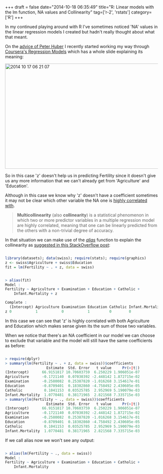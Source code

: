 +++
draft = false
date="2014-10-18 06:35:49"
title="R: Linear models with the lm function, NA values and Collinearity"
tag=['r-2', 'rstats']
category=['R']
+++

<p>In my continued playing around with R I've sometimes noticed 'NA' values in the linear regression models I created but hadn't really thought about what that meant.</p>


<p>On the <a href="http://java.dzone.com/articles/r-first-attempt-linear#comment-120879">advice of Peter Huber</a> I recently started working my way through <a href="https://class.coursera.org/regmods-007">Coursera's Regression Models</a>  which has a whole slide explaining its meaning:</p>


<div>
<img src="{{<siteurl>}}/uploads/2014/10/2014-10-17_06-21-07.png" alt="2014 10 17 06 21 07" title="2014-10-17_06-21-07.png" border="0" width="600" height="347" />
</div>

<p>So in this case 'z' doesn't help us in predicting Fertility since it doesn't give us any more information that we can't already get from 'Agriculture' and 'Education'.</p>


<p>Although in this case we know why 'z' doesn't have a coefficient sometimes it may not be clear which other variable the NA one is <a href="http://en.wikipedia.org/wiki/Multicollinearity">highly correlated with</a>.</p>


<blockquote>
<strong>Multicollinearity</strong> (also <strong>collinearity</strong>) is a statistical phenomenon in which two or more predictor variables in a multiple regression model are highly correlated, meaning that one can be linearly predicted from the others with a non-trivial degree of accuracy. 
</blockquote>

<p>In that situation we can make use of the <cite><a href="http://stat.ethz.ch/R-manual/R-devel/library/stats/html/alias.html">alias</a></cite> function to explain the collinearity as <a href="http://stats.stackexchange.com/questions/112442/what-are-aliased-coefficients">suggested in this StackOverflow post</a>:</p>



~~~r

library(datasets); data(swiss); require(stats); require(graphics)
z <- swiss$Agriculture + swiss$Education
fit = lm(Fertility ~ . + z, data = swiss)
~~~


~~~r

> alias(fit)
Model :
Fertility ~ Agriculture + Examination + Education + Catholic + 
    Infant.Mortality + z

Complete :
  (Intercept) Agriculture Examination Education Catholic Infant.Mortality
z 0           1           0           1         0        0               
~~~

<p>In this case we can see that 'z' is highly correlated with both Agriculture and Education which makes sense given its the sum of those two variables.</p>


<p>When we notice that there's an NA coefficient in our model we can choose to exclude that variable and the model will still have the same coefficients as before:</p>



~~~r

> require(dplyr)
> summary(lm(Fertility ~ . + z, data = swiss))$coefficients
                   Estimate  Std. Error   t value     Pr(>|t|)
(Intercept)      66.9151817 10.70603759  6.250229 1.906051e-07
Agriculture      -0.1721140  0.07030392 -2.448142 1.872715e-02
Examination      -0.2580082  0.25387820 -1.016268 3.154617e-01
Education        -0.8709401  0.18302860 -4.758492 2.430605e-05
Catholic          0.1041153  0.03525785  2.952969 5.190079e-03
Infant.Mortality  1.0770481  0.38171965  2.821568 7.335715e-03
> summary(lm(Fertility ~ ., data = swiss))$coefficients
                   Estimate  Std. Error   t value     Pr(>|t|)
(Intercept)      66.9151817 10.70603759  6.250229 1.906051e-07
Agriculture      -0.1721140  0.07030392 -2.448142 1.872715e-02
Examination      -0.2580082  0.25387820 -1.016268 3.154617e-01
Education        -0.8709401  0.18302860 -4.758492 2.430605e-05
Catholic          0.1041153  0.03525785  2.952969 5.190079e-03
Infant.Mortality  1.0770481  0.38171965  2.821568 7.335715e-03
~~~

<p>If we call alias now we won't see any output:</p>



~~~r

> alias(lm(Fertility ~ ., data = swiss))
Model :
Fertility ~ Agriculture + Examination + Education + Catholic + 
    Infant.Mortality
~~~

